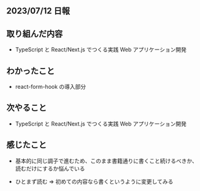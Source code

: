 ## 2023/07/12 日報

## 取り組んだ内容

- TypeScript と React/Next.js でつくる実践 Web アプリケーション開発

## わかったこと

- react-form-hook の導入部分

## 次やること

- TypeScript と React/Next.js でつくる実践 Web アプリケーション開発

## 感じたこと

- 基本的に同じ調子で進むため、このまま書籍通りに書くこと続けるべきか、読むだけにするか悩んでいる

- ひとまず読む ⇒ 初めての内容なら書くというように変更してみる
